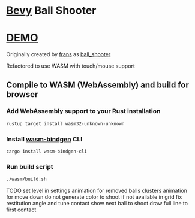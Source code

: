 # [Bevy](https://bevyengine.org/) Ball Shooter

# [DEMO](https://volodalexey.github.io/bevy-wasm-ball-shooter/)

Originally created by [frans](https://github.com/pyrbin) as [ball_shooter](https://github.com/pyrbin/ball_shooter)

Refactored to use WASM with touch/mouse support

## Compile to WASM (WebAssembly) and build for browser

### Add WebAssembly support to your Rust installation
```sh
rustup target install wasm32-unknown-unknown
```

### Install [wasm-bindgen](https://github.com/rustwasm/wasm-bindgen) CLI
```sh
cargo install wasm-bindgen-cli
```

### Run build script

```sh
./wasm/build.sh
```

TODO
set level in settings
animation for removed balls clusters
animation for move down
do not generate color to shoot if not available in grid
fix restitution angle and tune contact
show next ball to shoot
draw full line to first contact